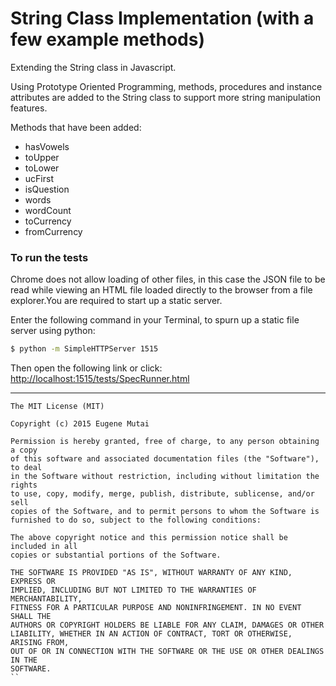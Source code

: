 # String Class Implementation (with a few example methods)

Extending the String class in Javascript.

Using Prototype Oriented Programming, methods, procedures and instance attributes are added to the String class to support more string manipulation features.

Methods that have been added:
- hasVowels
- toUpper
- toLower
- ucFirst
- isQuestion
- words
- wordCount
- toCurrency
- fromCurrency

### To run the tests
Chrome does not allow loading of other files, in this case the JSON file to be read while viewing an HTML file loaded directly to the browser from a file explorer.You are required to start up a static server.

Enter the following command in your Terminal, to spurn up a static file server using python:

```bash
$ python -m SimpleHTTPServer 1515
```

Then open the following link or click: [http://localhost:1515/tests/SpecRunner.html](http://localhost:1515/tests/SpecRunner.html)

---

```
The MIT License (MIT)

Copyright (c) 2015 Eugene Mutai

Permission is hereby granted, free of charge, to any person obtaining a copy
of this software and associated documentation files (the "Software"), to deal
in the Software without restriction, including without limitation the rights
to use, copy, modify, merge, publish, distribute, sublicense, and/or sell
copies of the Software, and to permit persons to whom the Software is
furnished to do so, subject to the following conditions:

The above copyright notice and this permission notice shall be included in all
copies or substantial portions of the Software.

THE SOFTWARE IS PROVIDED "AS IS", WITHOUT WARRANTY OF ANY KIND, EXPRESS OR
IMPLIED, INCLUDING BUT NOT LIMITED TO THE WARRANTIES OF MERCHANTABILITY,
FITNESS FOR A PARTICULAR PURPOSE AND NONINFRINGEMENT. IN NO EVENT SHALL THE
AUTHORS OR COPYRIGHT HOLDERS BE LIABLE FOR ANY CLAIM, DAMAGES OR OTHER
LIABILITY, WHETHER IN AN ACTION OF CONTRACT, TORT OR OTHERWISE, ARISING FROM,
OUT OF OR IN CONNECTION WITH THE SOFTWARE OR THE USE OR OTHER DEALINGS IN THE
SOFTWARE.
``